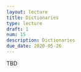 ```yaml
---
layout: lecture
title: Dictionaries
type: lecture
draft: 1
num: 15
description: Dictionaries
due_date: 2020-05-26
---
```


TBD
